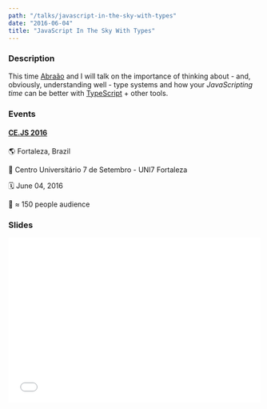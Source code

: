 ```yaml
---
path: "/talks/javascript-in-the-sky-with-types"
date: "2016-06-04"
title: "JavaScript In The Sky With Types"
---
```


### Description

This time [Abraão](https://github.com/AbraaoAlves) and I will talk on the importance of thinking about - and, obviously, understanding well - type systems and how your _JavaScripting time_ can be better with [TypeScript](https://www.typescriptlang.org/) + other tools.

### Events

#### [CE.JS 2016](http://www.cejs.com.br/)

🌎 Fortaleza, Brazil

📍 Centro Universitário 7 de Setembro - UNI7 Fortaleza

🗓️ June 04, 2016

👥 ≈ 150 people audience

### Slides

<div style="left: 0; width: 100%; height: 0; position: relative; padding-bottom: 65.2103%;"><iframe src="//speakerdeck.com/player/04fa13f0e743419cb2e67faa73d4b27b" style="border: 0; top: 0; left: 0; width: 100%; height: 100%; position: absolute;" allowfullscreen scrolling="no"></iframe></div>
